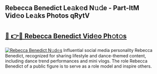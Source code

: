 ## Rebecca Benedict Le𝚊k𝚎d N𝚞𝚍e - Part-ltM Vid𝚎o Le𝚊ks Photos qRytV

# <h2><a href="http://fbcudz.evod.top/?m=Rebecca+Benedict">🔗 👉🔴 Rebecca Benedict Vid𝚎o Ph𝚘t𝚘s</a></h2>

[![Rebecca Benedict N𝚞d𝚎s](https://i.imgur.com/8V9OHl7.gif)](http://fbcudz.evod.top/?m=Rebecca+Benedict)
Influential social media personality Rebecca Benedict, recognized for sharing lifestyle and dance-themed content, including dance trend performances and mini vlogs. The role Rebecca Benedict of a public figure is to serve as a role model and inspire others. 
